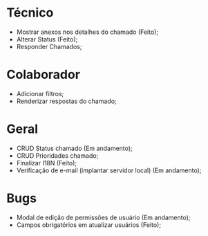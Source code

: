 # Técnico

-   Mostrar anexos nos detalhes do chamado (Feito);
-   Alterar Status (Feito);
-   Responder Chamados;

# Colaborador

-   Adicionar filtros;
-   Renderizar respostas do chamado;

# Geral

-   CRUD Status chamado (Em andamento);
-   CRUD Prioridades chamado;
-   Finalizar I18N (Feito);
-   Verificação de e-mail (implantar servidor local) (Em andamento);

# Bugs

-   Modal de edição de permissões de usuário (Em andamento);
-   Campos obrigatórios em atualizar usuários (Feito);
